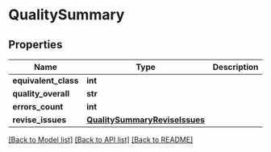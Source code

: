 # QualitySummary

## Properties
Name | Type | Description | Notes
------------ | ------------- | ------------- | -------------
**equivalent_class** | **int** |  | [optional] 
**quality_overall** | **str** |  | [optional] 
**errors_count** | **int** |  | [optional] 
**revise_issues** | [**QualitySummaryReviseIssues**](QualitySummaryReviseIssues.md) |  | [optional] 

[[Back to Model list]](../README.md#documentation-for-models) [[Back to API list]](../README.md#documentation-for-api-endpoints) [[Back to README]](../README.md)

